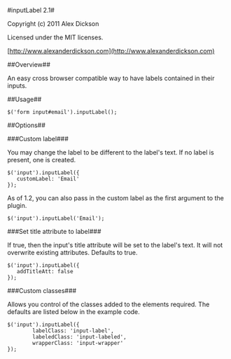 #inputLabel 2.1#

Copyright (c) 2011 Alex Dickson

Licensed under the MIT licenses.

[http://www.alexanderdickson.com](http://www.alexanderdickson.com)

##Overview##

An easy cross browser compatible way to have labels contained in their inputs.

##Usage##

    $('form input#email').inputLabel();

##Options##

###Custom label###

You may change the label to be different to the label's text. If no label is present, one is created.

    $('input').inputLabel({
       customLabel: 'Email'
    });

As of 1.2, you can also pass in the custom label as the first argument to the plugin.

    $('input').inputLabel('Email');

###Set title attribute to label###

If true, then the input's title attribute will be set to the label's text. It will not overwrite existing attributes. Defaults to true.

    $('input').inputLabel({
       addTitleAtt: false
    });

###Custom classes###

Allows you control of the classes added to the elements required. The defaults are listed below in the example code.

    $('input').inputLabel({
            labelClass: 'input-label',
            labeledClass: 'input-labeled',
            wrapperClass: 'input-wrapper'
    });